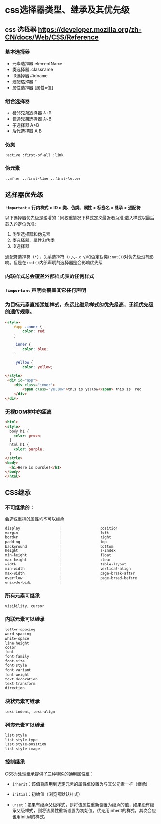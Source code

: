 # css选择器类型、继承及其优先级

## css 选择器 https://developer.mozilla.org/zh-CN/docs/Web/CSS/Reference

### 基本选择器

- 元素选择器 elementName
- 类选择器 .classname
- ID选择器 #idname
- 通配选择器 *
- 属性选择器 [属性=值]

### 组合选择器

- 相邻兄弟选择器 A+B
- 普通兄弟选择器 A~B
- 子选择器 A>B
- 后代选择器 A B

### 伪类

    :active :first-of-all :link

### 伪元素

    ::after ::first-line ::first-letter

## 选择器优先级

**`!important` > 行内样式 > ID > 类、伪类、属性 > 标签名 > 继承 > 通配符**

以下选择器优先级是递增的：同权重情况下样式定义最近者为准;载入样式以最后载入的定位为准;

1. 类型选择器和伪元素
2. 类选择器，属性和伪类
3. ID选择器

通配符选择符（`*`），关系选择符（`+`,`>`,`~`,`x y`)和否定伪类(`:not()`)对优先级没有影响。但是在`:not()`内部声明的选择器是会影响优先级

### 内联样式总会覆盖外部样式表的任何样式

### `!important` 声明会覆盖其它任何声明

### 为目标元素直接添加样式，永远比继承样式的优先级高，无视优先级的遗传规则。

```html
<style>
    #app .inner {
        color: red;
    }

    .inner {
        color: blue;
    }

    .yellow {
        color: yellow;
    }
</style>
 <div id="app">
    <div class="inner">
        <span class="yellow">this is yellow</span> this is  red
    </div>
</div>
```

### 无视DOM树中的距离

```html
<html>
<style>
  body h1 {
    color: green;
  }
  html h1 {
    color: purple;
  }
</style>
<body>
  <h1>Here is purple!</h1>
</body>
</html>
```

## CSS继承

### 不可继承的：

会造成重排的属性均不可以继承

```css
display                  |                  position
margin                   |                  left
border                   |                  right
padding                  |                  top
background               |                  bottom
height                   |                  z-index
min-height               |                  float
max-height               |                  clear
width                    |                  table-layout
min-width                |                  vertical-align
max-width                |                  page-break-after
overflow                 |                  page-bread-before
unicode-bidi             |
```

### 所有元素可继承

`visibility, cursor`

### 内联元素可以继承

```css
letter-spacing
word-spacing
white-space
line-height
color
font
font-family
font-size
font-style
font-variant
font-weight
text-decoration
text-transform
direction
```

### 块状元素可继承

`text-indent, text-align`

### 列表元素可以继承

```css
list-style
list-style-type
list-style-position
list-style-image
```

### 控制继承

CSS为处理继承提供了三种特殊的通用属性值：

- `inherit`：该值将应用到选定元素的属性值设置为与其父元素一样（继承）

- `initial`：初始值（浏览器默认样式）

- `unset`：如果有继承父级样式，则将该属性重新设置为继承的值，如果没有继承父级样式，则将该属性重新设置为初始值。优先用inherit的样式，其次会应该用initial的样式。
